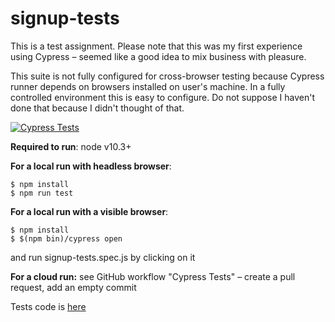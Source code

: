 # signup-tests

This is a test assignment. 
Please note that this was my first experience using Cypress – seemed like a good idea to mix business with pleasure.

This suite is not fully configured for cross-browser testing because Cypress runner depends on browsers installed on user's machine.
In a fully controlled environment this is easy to configure. Do not suppose I haven't done that because I didn't thought of that.

[![Cypress Tests](https://github.com/kirillburton/signup-tests/actions/workflows/main.yml/badge.svg)](https://github.com/kirillburton/signup-tests/actions/workflows/main.yml)

**Required to run**:
node v10.3+

**For a local run with headless browser**:
```
$ npm install
$ npm run test
```

**For a local run with a visible browser**:
```
$ npm install
$ $(npm bin)/cypress open
```
and run signup-tests.spec.js by clicking on it

**For a cloud run:**
see GitHub workflow "Cypress Tests" – create a pull request, add an empty commit


Tests code is [here](https://github.com/kirillburton/signup-tests/blob/main/tests/signup-tests.spec.js)
